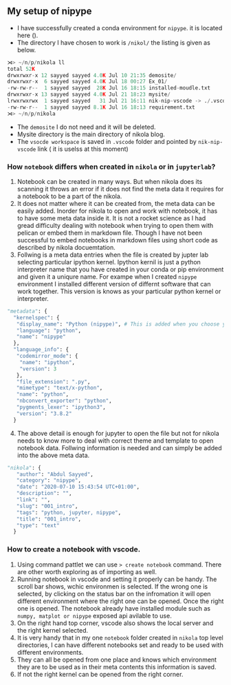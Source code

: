 <!--
.. title: nipype-workflow
.. slug: nipype-workflow
.. date: 2020-07-21 18:24:13 UTC+01:00
.. tags: 
.. category: nipype
.. link: 
.. description: 
.. type: text
.. author: Abdul Sayyed
.. summary: 
-->

## My setup of nipype

- I have successfully created a conda environment for `nipype`. it is located here ().
- The directory I have chosen to work is `/nikol/` the listing is given as below.

```py
⋊> ~/n/p/nikola ll                                                                                                         (base) 17:32:36
total 52K
drwxrwxr-x 12 sayyed sayyed 4.0K Jul 10 21:35 demosite/
drwxrwxr-x  6 sayyed sayyed 4.0K Jul 18 00:27 Ex_01/
-rw-rw-r--  1 sayyed sayyed  28K Jul 16 18:15 installed-moudle.txt
drwxrwxr-x 13 sayyed sayyed 4.0K Jul 21 18:23 mysite/
lrwxrwxrwx  1 sayyed sayyed   31 Jul 21 16:11 nik-nip-vscode -> ./.vscode/Nikola.code-workspace
-rw-rw-r--  1 sayyed sayyed 8.1K Jul 16 18:13 requirement.txt
⋊> ~/n/p/nikola    
```

- The `demosite` I do not need and it will be deleted.
- Mysite directory is the main directory of nikola blog.
- The `vsocde workspace` is saved in `.vscode` folder and pointed by `nik-nip-vscode` link ( it is uselss at this moment)

### How `notebook` differs when created in `nikola` or in `jupyterlab`?

1. Notebook can be created in many ways. But when nikola does its scanning it throws an error if it does not find the meta data it requires for a notebook  to be a part of the nikola.
2. It does not matter where it can be created from, the meta data can be easily added. Inorder for nikola to open and work with notebook, it has to have some meta data inside it. It is not a rocket science as I had gread difficulty dealing with notebook when trying to open them with pelican or embed them in markdown file. Though I have not been successful to embed notebooks in markdown files using short code as described by nikola docuemtation.
3. Follwing is a meta data entries when the file is created by jupter lab selecting particular ipython kernel. Ipython kernil is just a python interpreter name that you have created in your conda or pip environment and given it a uniqure name. For exampe when I created `nipype` environment I installed different version of differnt software that can work together. This version is knows as your particular python kernel or interpreter.

```py
"metadata": {
  "kernelspec": {
   "display_name": "Python (nipype)", # This is added when you choose you particular python kernel
   "language": "python",
   "name": "nipype"
  },
  "language_info": {
   "codemirror_mode": {
    "name": "ipython",
    "version": 3
   },
   "file_extension": ".py",
   "mimetype": "text/x-python",
   "name": "python",
   "nbconvert_exporter": "python",
   "pygments_lexer": "ipython3",
   "version": "3.8.2"
  }
```

4. The above detail is enough for jupyter to open the file but not for nikola needs to know more to deal with correct theme and template to open notebook data. Follwing information is needed and can simply be added into the above meta data.

```py
"nikola": {
   "author": "Abdul Sayyed",
   "category": "nipype",
   "date": "2020-07-10 15:43:54 UTC+01:00",
   "description": "",
   "link": "",
   "slug": "001_intro",
   "tags": "python, jupyter, nipype",
   "title": "001_intro",
   "type": "text"
  }

```
### How to create a notebook with vscode.

1. Using command pattlet we can use `> create notebook` command. There are other worth exploring as of importing as well.
2. Running notebook in vscode and setting it properly can be handy. The scroll bar shows, wchic environmen is selected. If the wrong one is selected, by clicking on the status bar on the infromation it will open different environment where the right one can be opened. Once the right one is opened. The notebook already have installed module such as `numpy, matplot or nipype` exposed api avilable to use.
3. On the right hand top corner, vscode also shows the local server and the right kernel selected.
4. It is very handy that in my one `notebook` folder created in `nikola` top level directories, I can have different notebooks set and ready to be used with different environments.
5. They can all be opened from one place and knows which environment they are to be used as in their meta contents this information is saved.
6. If not the right kernel can be opened from the right corner.

